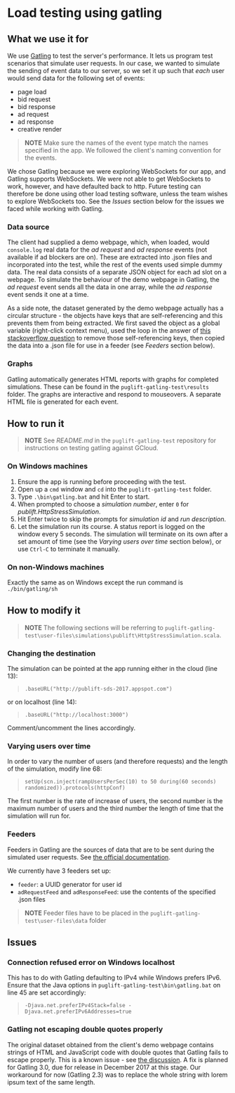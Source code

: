 # Load testing using gatling

## What we use it for

We use [Gatling](https://gatling.io) to test the server's performance. It lets us program test scenarios that simulate user requests. In our case, we wanted to simulate the sending of event data to our server, so we set it up such that *each* user would send data for the following set of events:

+ page load
+ bid request
+ bid response
+ ad request
+ ad response
+ creative render

> **NOTE**
> Make sure the names of the event type match the names specified in the app. We followed the client's naming convention for the events.

We chose Gatling because we were exploring WebSockets for our app, and Gatling supports WebSockets. We were not able to get WebSockets to work, however, and have defaulted back to http. Future testing can therefore be done using other load testing software, unless the team wishes to explore WebSockets too. See the *Issues* section below for the issues we faced while working with Gatling.

### Data source

The client had supplied a demo webpage, which, when loaded, would `console.log` real data for the *ad request* and *ad response* events (not available if ad blockers are on). These are extracted into .json files and incorporated into the test, while the rest of the events used simple dummy data. The real data consists of a separate JSON object for each ad slot on a webpage. To simulate the behaviour of the demo webpage in Gatling, the *ad request* event sends all the data in one array, while the *ad response* event sends it one at a time.

As a side note, the dataset generated by the demo webpage actually has a circular structure - the objects have keys that are self-referencing and this prevents them from being extracted. We first saved the object as a global variable (right-click context menu), used the loop in the answer of [this stackoverflow question](https://stackoverflow.com/questions/11616630/json-stringify-avoid-typeerror-converting-circular-structure-to-json) to remove those self-referencing keys, then copied the data into a .json file for use in a feeder (see *Feeders* section below).

### Graphs

Gatling automatically generates HTML reports with graphs for completed simulations. These can be found in the `puglift-gatling-test\results` folder. The graphs are interactive and respond to mouseovers. A separate HTML file is generated for each event.

## How to run it

> **NOTE**
> See *README.md* in the `puglift-gatling-test` repository for instructions on testing gatling against GCloud.

### On Windows machines

1. Ensure the app is running before proceeding with the test.
2. Open up a `cmd` window and `cd` into the `puglift-gatling-test` folder.
3. Type `.\bin\gatling.bat` and hit Enter to start.
4. When prompted to choose a *simulation number*, enter `0` for *publift.HttpStressSimulation*.
5. Hit Enter twice to skip the prompts for *simulation id* and *run description*.
6. Let the simulation run its course. A status report is logged on the window every 5 seconds. The simulation will terminate on its own after a set amount of time (see the *Varying users over time* section below), or use `Ctrl-C` to terminate it manually.

### On non-Windows machines

Exactly the same as on Windows except the run command is `./bin/gatling/sh`

## How to modify it

> **NOTE**
> The following sections will be referring to `puglift-gatling-test\user-files\simulations\publift\HttpStressSimulation.scala`.

### Changing the destination

The simulation can be pointed at the app running either in the cloud (line 13):

> `.baseURL("http://publift-sds-2017.appspot.com")`

or on localhost (line 14):

> `.baseURL("http://localhost:3000")`

Comment/uncomment the lines accordingly.

### Varying users over time

In order to vary the number of users (and therefore requests) and the length of the simulation, modify line 68:

> `setUp(scn.inject(rampUsersPerSec(10) to 50 during(60 seconds) randomized)).protocols(httpConf)`

The first number is the rate of increase of users, the second number is the maximum number of users and the third number the length of time that the simulation will run for.

### Feeders

Feeders in Gatling are the sources of data that are to be sent during the simulated user requests. See [the official documentation](https://gatling.io/docs/current/session/feeder/).

We currently have 3 feeders set up:

+ `feeder`: a UUID generator for user id
+ `adRequestFeed` and `adResponseFeed`: use the contents of the specified .json files

> **NOTE**
> Feeder files have to be placed in the `puglift-gatling-test\user-files\data` folder

## Issues

### Connection refused error on Windows localhost

This has to do with Gatling defaulting to IPv4 while Windows prefers IPv6. Ensure that the Java options in `puglift-gatling-test\bin\gatling.bat` on line 45 are set accordingly:

> `-Djava.net.preferIPv4Stack=false -Djava.net.preferIPv6Addresses=true`

### Gatling not escaping double quotes properly

The original dataset obtained from the client's demo webpage contains strings of HTML and JavaScript code with double quotes that Gatling fails to escape properly. This is a known issue - see [the discussion](https://github.com/gatling/gatling/issues/3296). A fix is planned for Gatling 3.0, due for release in December 2017 at this stage. Our workaround for now (Gatling 2.3) was to replace the whole string with lorem ipsum text of the same length.
